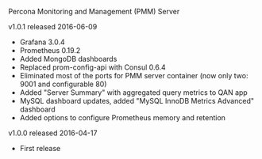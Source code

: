 Percona Monitoring and Management (PMM) Server

v1.0.1 released 2016-06-09

* Grafana 3.0.4
* Prometheus 0.19.2
* Added MongoDB dashboards
* Replaced prom-config-api with Consul 0.6.4
* Eliminated most of the ports for PMM server container (now only two: 9001 and configurable 80)
* Added "Server Summary" with aggregated query metrics to QAN app
* MySQL dashboard updates, added "MySQL InnoDB Metrics Advanced" dashboard
* Added options to configure Prometheus memory and retention

v1.0.0 released 2016-04-17

* First release
